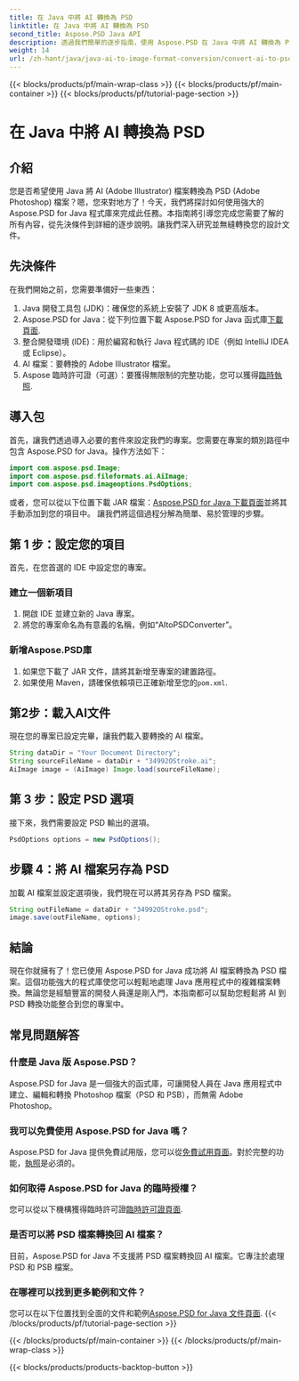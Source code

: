 ```yaml
---
title: 在 Java 中將 AI 轉換為 PSD
linktitle: 在 Java 中將 AI 轉換為 PSD
second_title: Aspose.PSD Java API
description: 透過我們簡單的逐步指南，使用 Aspose.PSD 在 Java 中將 AI 轉換為 PSD。非常適合需要快速無縫文件轉換的開發人員。
weight: 14
url: /zh-hant/java/java-ai-to-image-format-conversion/convert-ai-to-psd/
---
```


{{< blocks/products/pf/main-wrap-class >}}
{{< blocks/products/pf/main-container >}}
{{< blocks/products/pf/tutorial-page-section >}}

# 在 Java 中將 AI 轉換為 PSD

## 介紹
您是否希望使用 Java 將 AI (Adobe Illustrator) 檔案轉換為 PSD (Adobe Photoshop) 檔案？嗯，您來對地方了！今天，我們將探討如何使用強大的 Aspose.PSD for Java 程式庫來完成此任務。本指南將引導您完成您需要了解的所有內容，從先決條件到詳細的逐步說明。讓我們深入研究並無縫轉換您的設計文件。
## 先決條件
在我們開始之前，您需要準備好一些東西：
1. Java 開發工具包 (JDK)：確保您的系統上安裝了 JDK 8 或更高版本。
2.  Aspose.PSD for Java：從下列位置下載 Aspose.PSD for Java 函式庫[下載頁面](https://releases.aspose.com/psd/java/).
3. 整合開發環境 (IDE)：用於編寫和執行 Java 程式碼的 IDE（例如 IntelliJ IDEA 或 Eclipse）。
4. AI 檔案：要轉換的 Adobe Illustrator 檔案。
5.  Aspose 臨時許可證（可選）：要獲得無限制的完整功能，您可以獲得[臨時執照](https://purchase.aspose.com/temporary-license/).
## 導入包
首先，讓我們透過導入必要的套件來設定我們的專案。您需要在專案的類別路徑中包含 Aspose.PSD for Java。操作方法如下：
```java
import com.aspose.psd.Image;
import com.aspose.psd.fileformats.ai.AiImage;
import com.aspose.psd.imageoptions.PsdOptions;
```
或者，您可以從以下位置下載 JAR 檔案：[Aspose.PSD for Java 下載頁面](https://releases.aspose.com/psd/java/)並將其手動添加到您的項目中。
讓我們將這個過程分解為簡單、易於管理的步驟。
## 第 1 步：設定您的項目
首先，在您首選的 IDE 中設定您的專案。
### 建立一個新項目
1. 開啟 IDE 並建立新的 Java 專案。
2. 將您的專案命名為有意義的名稱，例如“AItoPSDConverter”。
### 新增Aspose.PSD庫
1. 如果您下載了 JAR 文件，請將其新增至專案的建置路徑。
2. 如果使用 Maven，請確保依賴項已正確新增至您的`pom.xml`.
## 第2步：載入AI文件
現在您的專案已設定完畢，讓我們載入要轉換的 AI 檔案。
```java
String dataDir = "Your Document Directory"; 
String sourceFileName = dataDir + "34992OStroke.ai";       
AiImage image = (AiImage) Image.load(sourceFileName);
```
## 第 3 步：設定 PSD 選項
接下來，我們需要設定 PSD 輸出的選項。
```java
PsdOptions options = new PsdOptions();
```
## 步驟 4：將 AI 檔案另存為 PSD
加載 AI 檔案並設定選項後，我們現在可以將其另存為 PSD 檔案。
```java
String outFileName = dataDir + "34992OStroke.psd";
image.save(outFileName, options);
```
## 結論
現在你就擁有了！您已使用 Aspose.PSD for Java 成功將 AI 檔案轉換為 PSD 檔案。這個功能強大的程式庫使您可以輕鬆地處理 Java 應用程式中的複雜檔案轉換。無論您是經驗豐富的開發人員還是剛入門，本指南都可以幫助您輕鬆將 AI 到 PSD 轉換功能整合到您的專案中。
## 常見問題解答
### 什麼是 Java 版 Aspose.PSD？
Aspose.PSD for Java 是一個強大的函式庫，可讓開發人員在 Java 應用程式中建立、編輯和轉換 Photoshop 檔案（PSD 和 PSB），而無需 Adobe Photoshop。
### 我可以免費使用 Aspose.PSD for Java 嗎？
 Aspose.PSD for Java 提供免費試用版，您可以從[免費試用頁面](https://releases.aspose.com/)。對於完整的功能，[執照](https://purchase.aspose.com/buy)是必須的。
### 如何取得 Aspose.PSD for Java 的臨時授權？
您可以從以下機構獲得臨時許可證[臨時許可證頁面](https://purchase.aspose.com/temporary-license/).
### 是否可以將 PSD 檔案轉換回 AI 檔案？
目前，Aspose.PSD for Java 不支援將 PSD 檔案轉換回 AI 檔案。它專注於處理 PSD 和 PSB 檔案。
### 在哪裡可以找到更多範例和文件？
您可以在以下位置找到全面的文件和範例[Aspose.PSD for Java 文件頁面](https://reference.aspose.com/psd/java/).
{{< /blocks/products/pf/tutorial-page-section >}}

{{< /blocks/products/pf/main-container >}}
{{< /blocks/products/pf/main-wrap-class >}}

{{< blocks/products/products-backtop-button >}}
